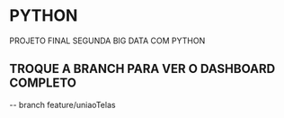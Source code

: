 # PYTHON
PROJETO FINAL SEGUNDA BIG DATA COM PYTHON

## TROQUE A BRANCH PARA VER O DASHBOARD COMPLETO
-- branch feature/uniaoTelas

